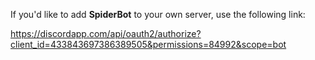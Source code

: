 If you'd like to add **SpiderBot** to your own server, use the following link:

https://discordapp.com/api/oauth2/authorize?client_id=433843697386389505&permissions=84992&scope=bot
